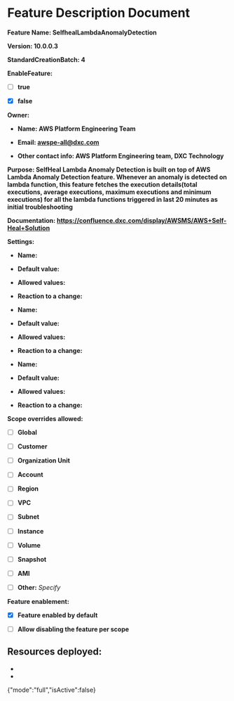 # Feature Description Document

**Feature Name: SelfhealLambdaAnomalyDetection**

**Version: 10.0.0.3**

**StandardCreationBatch: 4**

**EnableFeature:**

- [ ] **true**

- [X] **false**

**Owner:**

- **Name: AWS Platform Engineering Team**

- **Email: awspe-all@dxc.com**

- **Other contact info: AWS Platform Engineering team, DXC Technology** 

**Purpose: SelfHeal Lambda Anomaly Detection is built on top of AWS Lambda Anomaly Detection feature. Whenever an anomaly is detected on lambda function, this feature fetches the execution details(total executions, average executions, maximum executions and minimum executions) for all the lambda functions triggered in last 20 minutes as initial troubleshooting** 

**Documentation: https://confluence.dxc.com/display/AWSMS/AWS+Self-Heal+Solution** 

**Settings:**

  - **Name:**

  - **Default value:**

  - **Allowed values:**

  - **Reaction to a change:**


  - **Name:**

  - **Default value:**

  - **Allowed values:**

  - **Reaction to a change:**


  - **Name:**

  - **Default value:**

  - **Allowed values:**

  - **Reaction to a change:**

**Scope overrides allowed:** 

- [ ] **Global**

- [ ] **Customer**

- [ ] **Organization Unit**

- [ ] **Account**

- [ ] **Region**

- [ ] **VPC**

- [ ] **Subnet**

- [ ] **Instance**

- [ ] **Volume**

- [ ] **Snapshot**

- [ ] **AMI**

- [ ] **Other:** *Specify*

**Feature enablement:**

- [X] **Feature enabled by default**

- [ ] **Allow disabling the feature per scope**

**Resources deployed:**
-
-
- 
{"mode":"full","isActive":false}
